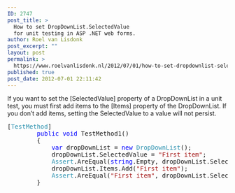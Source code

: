 ```yaml
---
ID: 2747
post_title: >
  How to set DropDownList.SelectedValue
  for unit testing in ASP .NET web forms.
author: Roel van Lisdonk
post_excerpt: ""
layout: post
permalink: >
  https://www.roelvanlisdonk.nl/2012/07/01/how-to-set-dropdownlist-selectedvalue-for-unit-testing-in-asp-net-web-forms/
published: true
post_date: 2012-07-01 22:11:42
---
```

<p>If you want to set the [SelectedValue] property of a DropDownList in a unit test, you must first add items to the [Items] property of the DropDownList. If you don’t add items, setting the SelectedValue to a value will not persist.</p>  <pre class="code">[<span style="color: #2b91af">TestMethod</span>]
        <span style="color: blue">public void </span>TestMethod1()
        {
            <span style="color: blue">var </span>dropDownList = <span style="color: blue">new </span><span style="color: #2b91af">DropDownList</span>();
            dropDownList.SelectedValue = <span style="color: #a31515">&quot;First item&quot;</span>;
            <span style="color: #2b91af">Assert</span>.AreEqual(<span style="color: blue">string</span>.Empty, dropDownList.SelectedValue);
            dropDownList.Items.Add(<span style="color: #a31515">&quot;First item&quot;</span>);
            <span style="color: #2b91af">Assert</span>.AreEqual(<span style="color: #a31515">&quot;First item&quot;</span>, dropDownList.SelectedValue);
        }</pre>